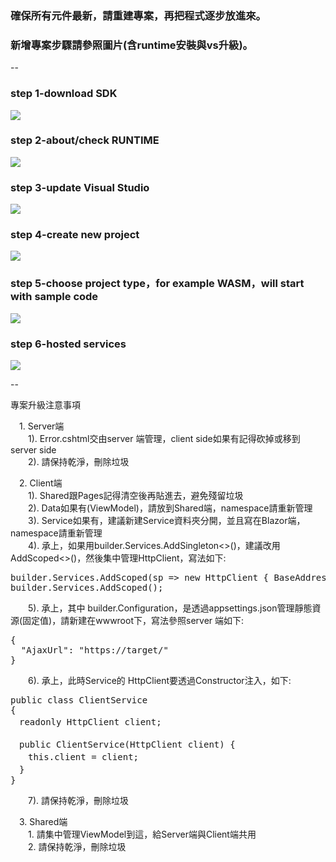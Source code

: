 ### 確保所有元件最新，請重建專案，再把程式逐步放進來。
### 新增專案步驟請參照圖片(含runtime安裝與vs升級)。

--

### step 1-download SDK
<kbd>
  <img src="https://user-images.githubusercontent.com/30335993/220051336-96c214bb-df4d-4615-9050-f976c2bd1735.png">
</kbd>


### step 2-about/check RUNTIME
<kbd>
  <img src="https://user-images.githubusercontent.com/30335993/220051709-5260a232-23fb-4f51-a301-13edc3b32d9c.png">
</kbd>


### step 3-update Visual Studio
<kbd>
  <img src="https://user-images.githubusercontent.com/30335993/220051810-7165f240-8de1-4c43-9a9c-204fd8821d07.png">
</kbd>


### step 4-create new project
<kbd>
  <img src="https://user-images.githubusercontent.com/30335993/220052811-6b17801d-1a83-4280-b8e2-ba39d2c5903e.png">
</kbd>


### step 5-choose project type，for example WASM，will start with sample code
<kbd>
  <img src="https://user-images.githubusercontent.com/30335993/220052825-87650dd1-605d-4a6e-90d7-8ba0c998c689.png">
</kbd>


### step 6-hosted services
<kbd>
  <img src="https://user-images.githubusercontent.com/30335993/220052837-e958d68a-c95e-4c68-9306-ab3114c0c1f2.png">
</kbd>

<br />

--

專案升級注意事項<br />

　1. Server端<br />
　　1). Error.cshtml交由server 端管理，client side如果有記得砍掉或移到server side<br />
　　2). 請保持乾淨，刪除垃圾<br />


　2. Client端<br />
　　1). Shared跟Pages記得清空後再貼進去，避免殘留垃圾<br />
　　2). Data如果有(ViewModel)，請放到Shared端，namespace請重新管理<br />
　　3). Service如果有，建議新建Service資料夾分開，並且寫在Blazor端，namespace請重新管理<br />
　　4). 承上，如果用builder.Services.AddSingleton<>()，建議改用AddScoped<>()，然後集中管理HttpClient，寫法如下:<br />
<pre>
builder.Services.AddScoped(sp => new HttpClient { BaseAddress = new Uri(builder.Configuration.GetValue<string>("AjaxUrl")??"") });
builder.Services.AddScoped<PostService>();
</pre>
　　5). 承上，其中 builder.Configuration，是透過appsettings.json管理靜態資源(固定值)，請新建在wwwroot下，寫法參照server 端如下:
<pre>
{
  "AjaxUrl": "https://target/"
}
</pre>

　　6). 承上，此時Service的 HttpClient要透過Constructor注入，如下:
<pre>
public class ClientService
{
　readonly HttpClient client;

　public ClientService(HttpClient client) {
　　this.client = client;
　}
}
</pre>
　　7). 請保持乾淨，刪除垃圾<br />


　3. Shared端<br />
　　1. 請集中管理ViewModel到這，給Server端與Client端共用<br />
　　2. 請保持乾淨，刪除垃圾<br />
